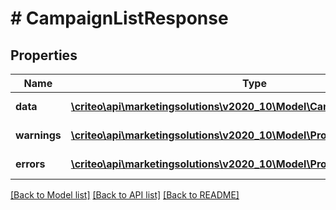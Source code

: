 # # CampaignListResponse

## Properties

Name | Type | Description | Notes
------------ | ------------- | ------------- | -------------
**data** | [**\criteo\api\marketingsolutions\v2020_10\Model\CampaignReadResource[]**](CampaignReadResource.md) |  | [optional] [readonly]
**warnings** | [**\criteo\api\marketingsolutions\v2020_10\Model\ProblemDetails[]**](ProblemDetails.md) |  | [optional] [readonly]
**errors** | [**\criteo\api\marketingsolutions\v2020_10\Model\ProblemDetails[]**](ProblemDetails.md) |  | [optional] [readonly]

[[Back to Model list]](../../README.md#models) [[Back to API list]](../../README.md#endpoints) [[Back to README]](../../README.md)
